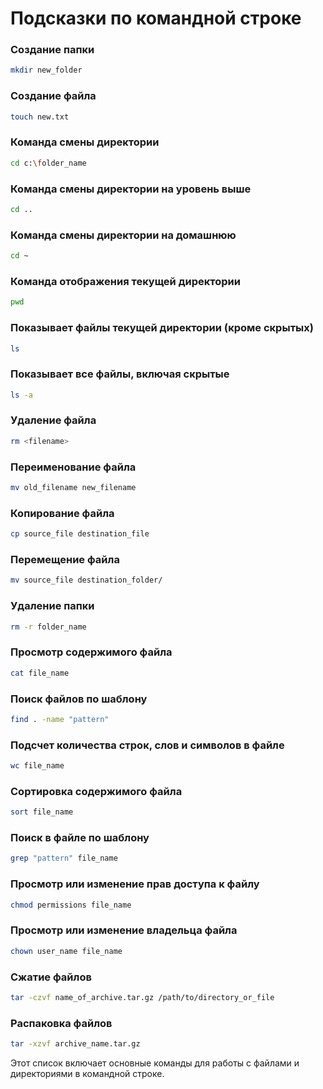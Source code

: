 # Подсказки по командной строке

### Создание папки

```sh
mkdir new_folder
```

### Создание файла

```sh
touch new.txt
```

### Команда смены директории

```sh
cd c:\folder_name
```

### Команда смены директории на уровень выше

```sh
cd ..
```

### Команда смены директории на домашнюю

```sh
cd ~
```

### Команда отображения текущей директории

```sh
pwd
```

### Показывает файлы текущей директории (кроме скрытых)

```sh
ls
```

### Показывает все файлы, включая скрытые

```sh
ls -a
```

### Удаление файла

```sh
rm <filename>
```

### Переименование файла

```sh
mv old_filename new_filename
```

### Копирование файла

```sh
cp source_file destination_file
```

### Перемещение файла

```sh
mv source_file destination_folder/
```

### Удаление папки

```sh
rm -r folder_name
```

### Просмотр содержимого файла

```sh
cat file_name
```

### Поиск файлов по шаблону

```sh
find . -name "pattern"
```

### Подсчет количества строк, слов и символов в файле

```sh
wc file_name
```

### Сортировка содержимого файла

```sh
sort file_name
```

### Поиск в файле по шаблону

```sh
grep "pattern" file_name
```

### Просмотр или изменение прав доступа к файлу

```sh
chmod permissions file_name
```

### Просмотр или изменение владельца файла

```sh
chown user_name file_name
```

### Сжатие файлов

```sh
tar -czvf name_of_archive.tar.gz /path/to/directory_or_file
```

### Распаковка файлов

```sh
tar -xzvf archive_name.tar.gz
```

Этот список включает основные команды для работы с файлами и директориями в командной строке.
